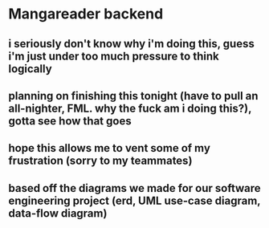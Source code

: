 # Mangareader backend
## i seriously don't know why i'm doing this, guess i'm just under too much pressure to think logically
## planning on finishing this tonight (have to pull an all-nighter, FML. why the fuck am i doing this?), gotta see how that goes
## hope this allows me to vent some of my frustration (sorry to my teammates)
## based off the diagrams we made for our software engineering project (erd, UML use-case diagram, data-flow diagram)
